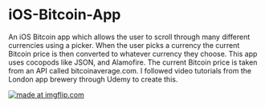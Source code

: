 # iOS-Bitcoin-App

An iOS Bitcoin app which allows the user to scroll through many different currencies using a picker. When the user picks a 
currency the current Bitcoin price is then converted to whatever currency they choose. This app uses cocopods like JSON, and 
Alamofire. The current Bitcoin price is taken from an API called bitcoinaverage.com. I followed video tutorials from the 
London app brewery through Udemy to create this.

<a href="https://imgflip.com/gif/2lfpi0"><img src="https://i.imgflip.com/2lfpi0.gif" title="made at imgflip.com"/></a>

